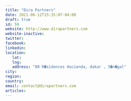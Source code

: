 ```yaml
---
title: "Dira Partners"
date: 2021-06-12T15:35:07-04:00
draft: true
id: 59
website: http://www.dirapartners.com
website-inactive: 
twitter: 
facebook: 
linkedin: 
location: 
   lat: 
   lng: 
   address: "80 R�sidences Hacienda, dakar , S�n�gal"
city: 
region: 
country: 
email: contact@dirapartners.com
articles:
---
```


